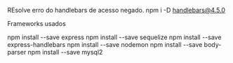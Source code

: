 REsolve erro do handlebars de acesso negado.
npm i -D handlebars@4.5.0

Frameworks usados

npm install --save express
npm install --save sequelize
npm install --save express-handlebars
npm install --save nodemon
npm install --save body-parser
npm install --save mysql2